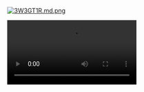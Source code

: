 <!-- https://github.com/OYlili/oylili.github.io/releases/download/mp4/Video_2025-04-27_20_47_04.mp4 "https://github.com/OYlili/oylili.github.io/releases/download/mp4/Video_2025-04-27_20_47_04.mp4" -->

<a href="https://freeimage.host/i/3W3GT1R"><img src="https://iili.io/3W3GT1R.md.png" alt="3W3GT1R.md.png" border="0"></a>

![video](https://github.com/OYlili/oylili.github.io/releases/download/mp4/Video_2025-04-27_20_47_04.mp4)